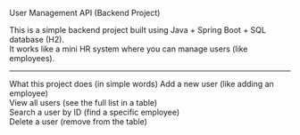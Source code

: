 User Management API (Backend Project)

This is a simple backend project built using Java + Spring Boot + SQL database (H2).  
It works like a mini HR system where you can manage users (like employees).  

---

What this project does (in simple words)
Add a new user (like adding an employee)  
View all users (see the full list in a table)  
Search a user by ID (find a specific employee)  
Delete a user (remove from the table)  


